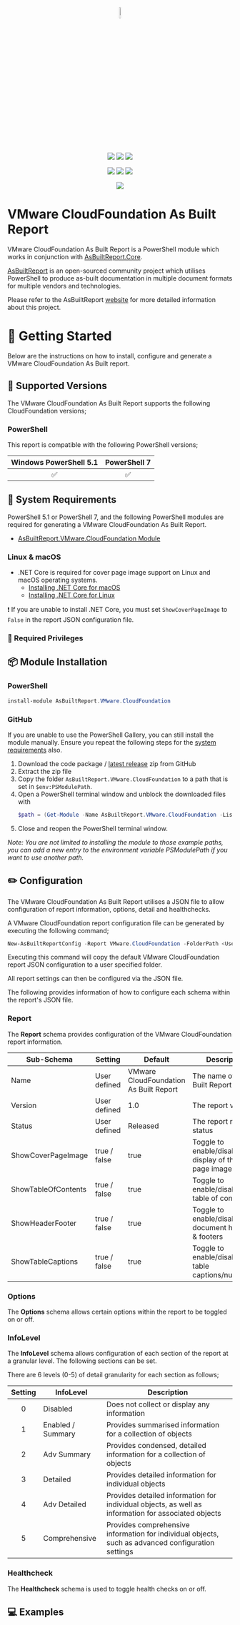 <!-- ********** DO NOT EDIT THESE LINKS ********** -->
<p align="center">
    <a href="https://www.asbuiltreport.com/" alt="AsBuiltReport"></a>
            <img src='https://raw.githubusercontent.com/AsBuiltReport/AsBuiltReport/master/AsBuiltReport.png' width="8%" height="8%" /></a>
</p>
<p align="center">
    <a href="https://www.powershellgallery.com/packages/AsBuiltReport.VMware.CloudFoundation/" alt="PowerShell Gallery Version">
        <img src="https://img.shields.io/powershellgallery/v/AsBuiltReport.VMware.CloudFoundation.svg" /></a>
    <a href="https://www.powershellgallery.com/packages/AsBuiltReport.VMware.CloudFoundation/" alt="PS Gallery Downloads">
        <img src="https://img.shields.io/powershellgallery/dt/AsBuiltReport.VMware.CloudFoundation.svg" /></a>
    <a href="https://www.powershellgallery.com/packages/AsBuiltReport.VMware.CloudFoundation/" alt="PS Platform">
        <img src="https://img.shields.io/powershellgallery/p/AsBuiltReport.VMware.CloudFoundation.svg" /></a>
</p>
<p align="center">
    <a href="https://github.com/AsBuiltReport/AsBuiltReport.VMware.CloudFoundation/graphs/commit-activity" alt="GitHub Last Commit">
        <img src="https://img.shields.io/github/last-commit/AsBuiltReport/AsBuiltReport.VMware.CloudFoundation/master.svg" /></a>
    <a href="https://raw.githubusercontent.com/AsBuiltReport/AsBuiltReport.VMware.CloudFoundation/master/LICENSE" alt="GitHub License">
        <img src="https://img.shields.io/github/license/AsBuiltReport/AsBuiltReport.VMware.CloudFoundation.svg" /></a>
    <a href="https://github.com/AsBuiltReport/AsBuiltReport.VMware.CloudFoundation/graphs/contributors" alt="GitHub Contributors">
        <img src="https://img.shields.io/github/contributors/AsBuiltReport/AsBuiltReport.VMware.CloudFoundation.svg"/></a>
</p>
<p align="center">
    <a href="https://twitter.com/AsBuiltReport" alt="Twitter">
            <img src="https://img.shields.io/twitter/follow/AsBuiltReport.svg?style=social"/></a>
</p>
<!-- ********** DO NOT EDIT THESE LINKS ********** -->

# VMware CloudFoundation As Built Report

VMware CloudFoundation As Built Report is a PowerShell module which works in conjunction with [AsBuiltReport.Core](https://github.com/AsBuiltReport/AsBuiltReport.Core).

[AsBuiltReport](https://github.com/AsBuiltReport/AsBuiltReport) is an open-sourced community project which utilises PowerShell to produce as-built documentation in multiple document formats for multiple vendors and technologies.

Please refer to the AsBuiltReport [website](https://www.asbuiltreport.com) for more detailed information about this project.

# :beginner: Getting Started
Below are the instructions on how to install, configure and generate a VMware CloudFoundation As Built report.

## :floppy_disk: Supported Versions
<!-- ********** Update supported CloudFoundation versions ********** -->
The VMware CloudFoundation As Built Report supports the following CloudFoundation versions;

### PowerShell
This report is compatible with the following PowerShell versions;

<!-- ********** Update supported PowerShell versions ********** -->
| Windows PowerShell 5.1 |     PowerShell 7    |
|:----------------------:|:--------------------:|
|   :white_check_mark:   | :white_check_mark: |
## :wrench: System Requirements
<!-- ********** Update system requirements ********** -->
PowerShell 5.1 or PowerShell 7, and the following PowerShell modules are required for generating a VMware CloudFoundation As Built Report.

- [AsBuiltReport.VMware.CloudFoundation Module](https://www.powershellgallery.com/packages/AsBuiltReport.VMware.CloudFoundation/)

### Linux & macOS
* .NET Core is required for cover page image support on Linux and macOS operating systems.
    * [Installing .NET Core for macOS](https://docs.microsoft.com/en-us/dotnet/core/install/macos)
    * [Installing .NET Core for Linux](https://docs.microsoft.com/en-us/dotnet/core/install/linux)

❗ If you are unable to install .NET Core, you must set `ShowCoverPageImage` to `False` in the report JSON configuration file.
### :closed_lock_with_key: Required Privileges
<!-- ********** Define required privileges ********** -->
<!-- ********** Try to follow best practices to define least privileges ********** -->

## :package: Module Installation

### PowerShell
<!-- ********** Add installation for any additional PowerShell module(s) ********** -->
```powershell
install-module AsBuiltReport.VMware.CloudFoundation
```

### GitHub
If you are unable to use the PowerShell Gallery, you can still install the module manually. Ensure you repeat the following steps for the [system requirements](https://github.com/AsBuiltReport/AsBuiltReport.VMware.CloudFoundation#wrench-system-requirements) also.

1. Download the code package / [latest release](https://github.com/AsBuiltReport/AsBuiltReport.VMware.CloudFoundation/releases/latest) zip from GitHub
2. Extract the zip file
3. Copy the folder `AsBuiltReport.VMware.CloudFoundation` to a path that is set in `$env:PSModulePath`.
4. Open a PowerShell terminal window and unblock the downloaded files with
    ```powershell
    $path = (Get-Module -Name AsBuiltReport.VMware.CloudFoundation -ListAvailable).ModuleBase; Unblock-File -Path $path\*.psd1; Unblock-File -Path $path\Src\Public\*.ps1; Unblock-File -Path $path\Src\Private\*.ps1
    ```
5. Close and reopen the PowerShell terminal window.

_Note: You are not limited to installing the module to those example paths, you can add a new entry to the environment variable PSModulePath if you want to use another path._

## :pencil2: Configuration

The VMware CloudFoundation As Built Report utilises a JSON file to allow configuration of report information, options, detail and healthchecks.

A VMware CloudFoundation report configuration file can be generated by executing the following command;
```powershell
New-AsBuiltReportConfig -Report VMware.CloudFoundation -FolderPath <User specified folder> -Filename <Optional>
```

Executing this command will copy the default VMware CloudFoundation report JSON configuration to a user specified folder.

All report settings can then be configured via the JSON file.

The following provides information of how to configure each schema within the report's JSON file.

<!-- ********** DO NOT CHANGE THE REPORT SCHEMA SETTINGS ********** -->
### Report
The **Report** schema provides configuration of the VMware CloudFoundation report information.

| Sub-Schema          | Setting      | Default                        | Description                                                  |
|---------------------|--------------|--------------------------------|--------------------------------------------------------------|
| Name                | User defined | VMware CloudFoundation As Built Report | The name of the As Built Report                              |
| Version             | User defined | 1.0                            | The report version                                           |
| Status              | User defined | Released                       | The report release status                                    |
| ShowCoverPageImage  | true / false | true                           | Toggle to enable/disable the display of the cover page image |
| ShowTableOfContents | true / false | true                           | Toggle to enable/disable table of contents                   |
| ShowHeaderFooter    | true / false | true                           | Toggle to enable/disable document headers & footers          |
| ShowTableCaptions   | true / false | true                           | Toggle to enable/disable table captions/numbering            |

### Options
The **Options** schema allows certain options within the report to be toggled on or off.

<!-- ********** Add/Remove the number of InfoLevels as required ********** -->
### InfoLevel
The **InfoLevel** schema allows configuration of each section of the report at a granular level. The following sections can be set.

There are 6 levels (0-5) of detail granularity for each section as follows;

| Setting | InfoLevel         | Description                                                                                                                                |
|:-------:|-------------------|--------------------------------------------------------------------------------------------------------------------------------------------|
|    0    | Disabled          | Does not collect or display any information                                                                                                |
|    1    | Enabled / Summary | Provides summarised information for a collection of objects                                                                                |
|    2    | Adv Summary       | Provides condensed, detailed information for a collection of objects                                                                       |
|    3    | Detailed          | Provides detailed information for individual objects                                                                                       |
|    4    | Adv Detailed      | Provides detailed information for individual objects, as well as information for associated objects                                        |
|    5    | Comprehensive     | Provides comprehensive information for individual objects, such as advanced configuration settings                                         |

### Healthcheck
The **Healthcheck** schema is used to toggle health checks on or off.

## :computer: Examples
<!-- ********** Add some examples. Use other AsBuiltReport modules as a guide. ********** -->
